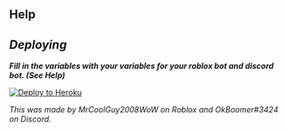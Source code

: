 ## Help



## _Deploying_
***Fill in the variables with your variables for your roblox bot and discord bot. (See Help)***

[![Deploy to Heroku](https://www.herokucdn.com/deploy/button.png)](https://heroku.com/deploy)

 
_This was made by MrCoolGuy2008WoW on Roblox and OkBoomer#3424 on Discord._
